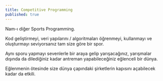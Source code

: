 ```yaml
---
title: Competitive Programming
published: true
---
```


Nam-ı diğer Sports Programming.

Kod geliştirmeyi, veri yapılarını / algoritmaları öğrenmeyi, kullanmayı ve oluşturmayı seviyorsanız tam size göre bir spor.

Aynı sporu yapmayı sevenlerle bir araya gelip yarışacağınız, yarışmalar dışında da dilediğiniz kadar antreman yapabileceğiniz eğlenceli bir dünya.

Eğlenmenin ötesinde size dünya çapındaki şirketlerin kapısını açabilecek kadar da etkili.
